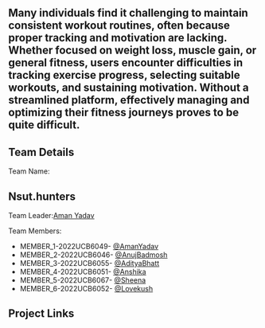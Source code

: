 <h2>Many individuals find it challenging to maintain consistent workout routines, often because proper tracking and motivation are lacking. Whether focused on weight loss, muscle gain, or general fitness, users encounter difficulties in tracking exercise progress, selecting suitable workouts, and sustaining motivation. Without a streamlined platform, effectively managing and optimizing their fitness journeys proves to be quite difficult.</h2>

<h2>Team Details</h2>
Team Name:<h2>Nsut.hunters</h2>

Team Leader:<a href="https://www.w3schools.com">Aman Yadav</a>

Team Members:
<ul>
  <li>MEMBER_1-2022UCB6049-
    <a href="https://www.w3schools.com">@AmanYadav</a>
  </li>
  <li>MEMBER_2-2022UCB6046-
    <a href="https://www.w3schools.com">@AnujBadmosh</a>
  </li>
  <li>MEMBER_3-2022UCB6055-
    <a href="https://www.w3schools.com">@AdityaBhatt</a>
  </li>
  <li>MEMBER_4-2022UCB6051-
    <a href="https://www.w3schools.com">@Anshika</a>
  </li>
  <li>MEMBER_5-2022UCB6067-
    <a href="https://web.whatsapp.com/">@Sheena</a>
  </li>
  <li>MEMBER_6-2022UCB6052-
    <a href="https://github.com/Lovekush-1509">@Lovekush</a>
  </li>
</ul>

<h2>Project Links</h2>
